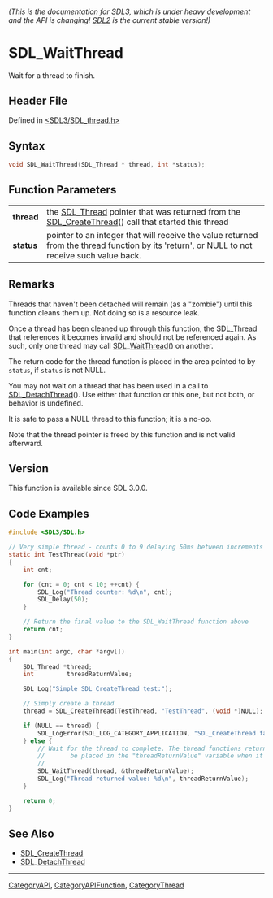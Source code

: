 ###### (This is the documentation for SDL3, which is under heavy development and the API is changing! [SDL2](https://wiki.libsdl.org/SDL2/) is the current stable version!)
# SDL_WaitThread

Wait for a thread to finish.

## Header File

Defined in [<SDL3/SDL_thread.h>](https://github.com/libsdl-org/SDL/blob/main/include/SDL3/SDL_thread.h)

## Syntax

```c
void SDL_WaitThread(SDL_Thread * thread, int *status);
```

## Function Parameters

|                |                                                                                                                                              |
| -------------- | -------------------------------------------------------------------------------------------------------------------------------------------- |
| **thread**     | the [SDL_Thread](SDL_Thread) pointer that was returned from the [SDL_CreateThread](SDL_CreateThread)() call that started this thread         |
| **status**     | pointer to an integer that will receive the value returned from the thread function by its 'return', or NULL to not receive such value back. |

## Remarks

Threads that haven't been detached will remain (as a "zombie") until this
function cleans them up. Not doing so is a resource leak.

Once a thread has been cleaned up through this function, the
[SDL_Thread](SDL_Thread) that references it becomes invalid and should not
be referenced again. As such, only one thread may call
[SDL_WaitThread](SDL_WaitThread)() on another.

The return code for the thread function is placed in the area pointed to by
`status`, if `status` is not NULL.

You may not wait on a thread that has been used in a call to
[SDL_DetachThread](SDL_DetachThread)(). Use either that function or this
one, but not both, or behavior is undefined.

It is safe to pass a NULL thread to this function; it is a no-op.

Note that the thread pointer is freed by this function and is not valid
afterward.

## Version

This function is available since SDL 3.0.0.

## Code Examples

```c
#include <SDL3/SDL.h>

// Very simple thread - counts 0 to 9 delaying 50ms between increments
static int TestThread(void *ptr)
{
    int cnt;

    for (cnt = 0; cnt < 10; ++cnt) {
        SDL_Log("Thread counter: %d\n", cnt);
        SDL_Delay(50);
    }

    // Return the final value to the SDL_WaitThread function above
    return cnt;
}

int main(int argc, char *argv[])
{
    SDL_Thread *thread;
    int         threadReturnValue;

    SDL_Log("Simple SDL_CreateThread test:");

    // Simply create a thread
    thread = SDL_CreateThread(TestThread, "TestThread", (void *)NULL);

    if (NULL == thread) {
        SDL_LogError(SDL_LOG_CATEGORY_APPLICATION, "SDL_CreateThread failed: %s\n", SDL_GetError());
    } else {
        // Wait for the thread to complete. The thread functions return code will
        //       be placed in the "threadReturnValue" variable when it completes.
        //
        SDL_WaitThread(thread, &threadReturnValue);
        SDL_Log("Thread returned value: %d\n", threadReturnValue);
    }

    return 0;
}
```

## See Also

- [SDL_CreateThread](SDL_CreateThread)
- [SDL_DetachThread](SDL_DetachThread)

----
[CategoryAPI](CategoryAPI), [CategoryAPIFunction](CategoryAPIFunction), [CategoryThread](CategoryThread)

